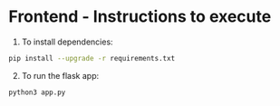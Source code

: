 # Frontend - Instructions to execute
1. To install dependencies:
```bash
pip install --upgrade -r requirements.txt
```
2. To run the flask app:
```bash
python3 app.py
```
